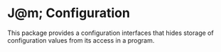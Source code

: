 # J@m; Configuration

This package provides a configuration interfaces that hides storage of configuration values from its access in a program.


